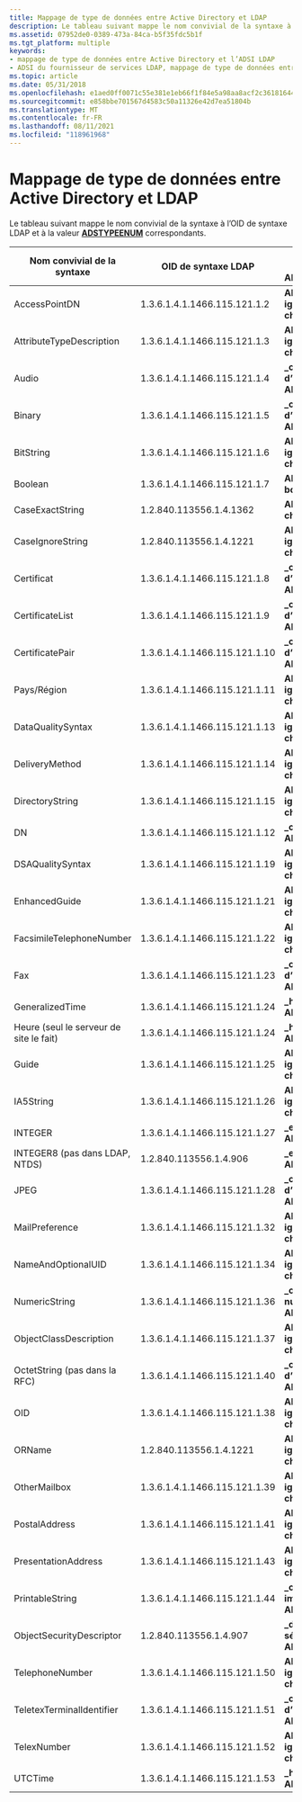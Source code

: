 ```yaml
---
title: Mappage de type de données entre Active Directory et LDAP
description: Le tableau suivant mappe le nom convivial de la syntaxe à l’OID de syntaxe LDAP et à la valeur ADSTYPEENUM correspondants.
ms.assetid: 07952de0-0389-473a-84ca-b5f35fdc5b1f
ms.tgt_platform: multiple
keywords:
- mappage de type de données entre Active Directory et l’ADSI LDAP
- ADSI du fournisseur de services LDAP, mappage de type de données entre Active Directory et LDAP
ms.topic: article
ms.date: 05/31/2018
ms.openlocfilehash: e1aed0ff0071c55e381e1eb66f1f84e5a98aa8acf2c361816444533c6d0ad886
ms.sourcegitcommit: e858bbe701567d4583c50a11326e42d7ea51804b
ms.translationtype: MT
ms.contentlocale: fr-FR
ms.lasthandoff: 08/11/2021
ms.locfileid: "118961968"
---
```

# <a name="data-type-mapping-between-active-directory-and-ldap"></a>Mappage de type de données entre Active Directory et LDAP

Le tableau suivant mappe le nom convivial de la syntaxe à l’OID de syntaxe LDAP et à la valeur [**ADSTYPEENUM**](/windows/win32/api/iads/ne-iads-adstypeenum) correspondants.



| Nom convivial de la syntaxe              | OID de syntaxe LDAP               | Type de données ADSTYPEENUM                 |
|-----------------------------------|-------------------------------|---------------------------------------|
| AccessPointDN                     | 1.3.6.1.4.1.1466.115.121.1.2  | **ADSTYPE \_ \_ ignorer la \_ chaîne**     |
| AttributeTypeDescription          | 1.3.6.1.4.1.1466.115.121.1.3  | **ADSTYPE \_ \_ ignorer la \_ chaîne**     |
| Audio                             | 1.3.6.1.4.1.1466.115.121.1.4  | **\_chaîne d’octets ADSTYPE \_**            |
| Binary                            | 1.3.6.1.4.1.1466.115.121.1.5  | **\_chaîne d’octets ADSTYPE \_**            |
| BitString                         | 1.3.6.1.4.1.1466.115.121.1.6  | **ADSTYPE \_ \_ ignorer la \_ chaîne**     |
| Boolean                           | 1.3.6.1.4.1.1466.115.121.1.7  | **ADSTYPE \_ booléen**                  |
| CaseExactString                   | 1.2.840.113556.1.4.1362       | **ADSTYPE \_ \_ chaîne exacte \_**      |
| CaseIgnoreString                  | 1.2.840.113556.1.4.1221       | **ADSTYPE \_ \_ ignorer la \_ chaîne**     |
| Certificat                       | 1.3.6.1.4.1.1466.115.121.1.8  | **\_chaîne d’octets ADSTYPE \_**            |
| CertificateList                   | 1.3.6.1.4.1.1466.115.121.1.9  | **\_chaîne d’octets ADSTYPE \_**            |
| CertificatePair                   | 1.3.6.1.4.1.1466.115.121.1.10 | **\_chaîne d’octets ADSTYPE \_**            |
| Pays/Région                    | 1.3.6.1.4.1.1466.115.121.1.11 | **ADSTYPE \_ \_ ignorer la \_ chaîne**     |
| DataQualitySyntax                 | 1.3.6.1.4.1.1466.115.121.1.13 | **ADSTYPE \_ \_ ignorer la \_ chaîne**     |
| DeliveryMethod                    | 1.3.6.1.4.1.1466.115.121.1.14 | **ADSTYPE \_ \_ ignorer la \_ chaîne**     |
| DirectoryString                   | 1.3.6.1.4.1.1466.115.121.1.15 | **ADSTYPE \_ \_ ignorer la \_ chaîne**     |
| DN                                | 1.3.6.1.4.1.1466.115.121.1.12 | **\_chaîne DN \_ ADSTYPE**               |
| DSAQualitySyntax                  | 1.3.6.1.4.1.1466.115.121.1.19 | **ADSTYPE \_ \_ ignorer la \_ chaîne**     |
| EnhancedGuide                     | 1.3.6.1.4.1.1466.115.121.1.21 | **ADSTYPE \_ \_ ignorer la \_ chaîne**     |
| FacsimileTelephoneNumber          | 1.3.6.1.4.1.1466.115.121.1.22 | **ADSTYPE \_ \_ ignorer la \_ chaîne**     |
| Fax                               | 1.3.6.1.4.1.1466.115.121.1.23 | **\_chaîne d’octets ADSTYPE \_**            |
| GeneralizedTime                   | 1.3.6.1.4.1.1466.115.121.1.24 | **\_heure UTC \_ ADSTYPE**                |
| Heure (seul le serveur de site le fait) | 1.3.6.1.4.1.1466.115.121.1.24 | **\_heure UTC \_ ADSTYPE**                |
| Guide                             | 1.3.6.1.4.1.1466.115.121.1.25 | **ADSTYPE \_ \_ ignorer la \_ chaîne**     |
| IA5String                         | 1.3.6.1.4.1.1466.115.121.1.26 | **ADSTYPE \_ \_ ignorer la \_ chaîne**     |
| INTEGER                           | 1.3.6.1.4.1.1466.115.121.1.27 | **\_entier ADSTYPE**                  |
| INTEGER8 (pas dans LDAP, NTDS)      | 1.2.840.113556.1.4.906        | **\_entier long \_ ADSTYPE**           |
| JPEG                              | 1.3.6.1.4.1.1466.115.121.1.28 | **\_chaîne d’octets ADSTYPE \_**            |
| MailPreference                    | 1.3.6.1.4.1.1466.115.121.1.32 | **ADSTYPE \_ \_ ignorer la \_ chaîne**     |
| NameAndOptionalUID                | 1.3.6.1.4.1.1466.115.121.1.34 | **ADSTYPE \_ \_ ignorer la \_ chaîne**     |
| NumericString                     | 1.3.6.1.4.1.1466.115.121.1.36 | **\_chaîne numérique \_ ADSTYPE**          |
| ObjectClassDescription            | 1.3.6.1.4.1.1466.115.121.1.37 | **ADSTYPE \_ \_ ignorer la \_ chaîne**     |
| OctetString (pas dans la RFC)          | 1.3.6.1.4.1.1466.115.121.1.40 | **\_chaîne d’octets ADSTYPE \_**            |
| OID                               | 1.3.6.1.4.1.1466.115.121.1.38 | **ADSTYPE \_ \_ ignorer la \_ chaîne**     |
| ORName                            | 1.2.840.113556.1.4.1221       | **ADSTYPE \_ \_ ignorer la \_ chaîne**     |
| OtherMailbox                      | 1.3.6.1.4.1.1466.115.121.1.39 | **ADSTYPE \_ \_ ignorer la \_ chaîne**     |
| PostalAddress                     | 1.3.6.1.4.1.1466.115.121.1.41 | **ADSTYPE \_ \_ ignorer la \_ chaîne**     |
| PresentationAddress               | 1.3.6.1.4.1.1466.115.121.1.43 | **ADSTYPE \_ \_ ignorer la \_ chaîne**     |
| PrintableString                   | 1.3.6.1.4.1.1466.115.121.1.44 | **\_chaîne imprimable \_ ADSTYPE**        |
| ObjectSecurityDescriptor          | 1.2.840.113556.1.4.907        | **\_descripteur de sécurité NT ADSTYPE \_ \_** |
| TelephoneNumber                   | 1.3.6.1.4.1.1466.115.121.1.50 | **ADSTYPE \_ \_ ignorer la \_ chaîne**     |
| TeletexTerminalIdentifier         | 1.3.6.1.4.1.1466.115.121.1.51 | **\_chaîne d’octets ADSTYPE \_**            |
| TelexNumber                       | 1.3.6.1.4.1.1466.115.121.1.52 | **ADSTYPE \_ \_ ignorer la \_ chaîne**     |
| UTCTime                           | 1.3.6.1.4.1.1466.115.121.1.53 | **\_heure UTC \_ ADSTYPE**                |



 

 

 




